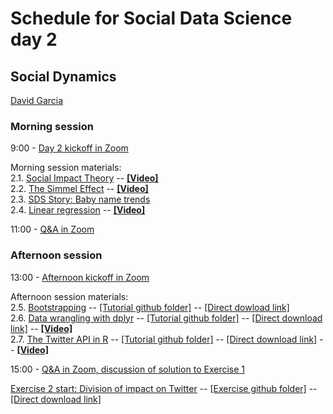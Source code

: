 # Schedule for Social Data Science day 2
## Social Dynamics

[David Garcia](http://dgarcia.eu)

### Morning session
9:00 - [Day 2 kickoff in Zoom](https://ethz.zoom.us/s/95606086212)

Morning session materials:  
2.1. [Social Impact Theory](https://dgarcia-eu.github.io/SocialDataScience/2_SocialDynamics/021_SocialImpactTheory/SIT.html) -- [**[Video]**](https://moodle-app2.let.ethz.ch/pluginfile.php/1046334/mod_resource/content/1/21_SIT.mp4)  
2.2. [The Simmel Effect](https://dgarcia-eu.github.io/SocialDataScience/2_SocialDynamics/022_SimmelEffect/SimmelEffect.html) -- [**[Video]**](https://moodle-app2.let.ethz.ch/pluginfile.php/1046333/mod_resource/content/1/22_Simmel.mp4)  
2.3. [SDS Story: Baby name trends](https://dgarcia-eu.github.io/SocialDataScience/2_SocialDynamics/023_BabyNameTrends/BabyNameTrends.html)  
2.4. [Linear regression](https://dgarcia-eu.github.io/SocialDataScience/2_SocialDynamics/024_LinearRegression/LinearRegression.html)  -- [**[Video]**](https://moodle-app2.let.ethz.ch/pluginfile.php/1046332/mod_resource/content/1/23_LinearRegression.mp4)  

11:00 - [Q&A in Zoom](https://ethz.zoom.us/s/95606086212)

### Afternoon session
13:00 - [Afternoon kickoff in Zoom](https://ethz.zoom.us/s/95606086212)

Afternoon session materials:  
2.5. [Bootstrapping](https://dgarcia-eu.github.io/SocialDataScience/2_SocialDynamics/025_Bootstrapping/Bootstrapping.html) -- [[Tutorial github folder]](https://github.com/dgarcia-eu/SocialDataScience/tree/master/2_SocialDynamics/025_Bootstrapping) -- [[Direct dowload link]](https://downgit.github.io/#/home?url=https://github.com/dgarcia-eu/SocialDataScience/tree/master/2_SocialDynamics/025_Bootstrapping)  
2.6. [Data wrangling with dplyr](https://dgarcia-eu.github.io/SocialDataScience/2_SocialDynamics/026_dplyr/dplyr.html) -- [[Tutorial github folder]](https://github.com/dgarcia-eu/SocialDataScience/tree/master/2_SocialDynamics/026_dplyr) -- [[Direct download link]](https://downgit.github.io/#/home?url=https://github.com/dgarcia-eu/SocialDataScience/tree/master/2_SocialDynamics/026_dplyr) -- [**[Video]**](https://moodle-app2.let.ethz.ch/pluginfile.php/1046335/mod_resource/content/1/24_dplyr.mp4)  
2.7. [The Twitter API in R](https://dgarcia-eu.github.io/SocialDataScience/2_SocialDynamics/027_rtweet/rtweet.html) -- [[Tutorial github folder]](https://github.com/dgarcia-eu/SocialDataScience/tree/master/2_SocialDynamics/027_rtweet) -- [[Direct download link]](https://downgit.github.io/#/home?url=https://github.com/dgarcia-eu/SocialDataScience/tree/master/2_SocialDynamics/027_rtweet) -- [**[Video]**](https://moodle-app2.let.ethz.ch/pluginfile.php/1046336/mod_resource/content/1/25_rtweet.mp4)  

15:00 - [Q&A in Zoom, discussion of solution to Exercise 1](https://ethz.zoom.us/s/95606086212)  

[Exercise 2 start: Division of impact on Twitter](https://dgarcia-eu.github.io/SocialDataScience/2_SocialDynamics/028_SITTwitter/SIT_Twitter.html) -- [[Exercise github folder]](https://github.com/dgarcia-eu/SocialDataScience/tree/master/2_SocialDynamics/028_SITTwitter) -- [[Direct download link]](https://downgit.github.io/#/home?url=https://github.com/dgarcia-eu/SocialDataScience/tree/master/2_SocialDynamics/028_SITTwitter)
